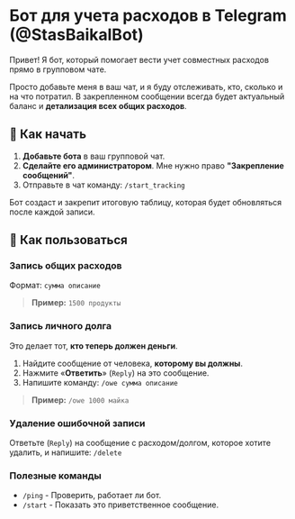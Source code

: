 # Бот для учета расходов в Telegram (@StasBaikalBot)

Привет! Я бот, который помогает вести учет совместных расходов прямо в групповом чате.

Просто добавьте меня в ваш чат, и я буду отслеживать, кто, сколько и на что потратил. В закрепленном сообщении всегда будет актуальный баланс и **детализация всех общих расходов**.

## 🚀 Как начать

1.  **Добавьте бота** в ваш групповой чат.
2.  **Сделайте его администратором**. Мне нужно право **"Закрепление сообщений"**.
3.  Отправьте в чат команду:
    `/start_tracking`

Бот создаст и закрепит итоговую таблицу, которая будет обновляться после каждой записи.

## 🤖 Как пользоваться

### Запись общих расходов
Формат: `сумма описание`
> **Пример:**
> `1500 продукты`

### Запись личного долга
Это делает тот, **кто теперь должен деньги**.
1.  Найдите сообщение от человека, **которому вы должны**.
2.  Нажмите «**Ответить**» (`Reply`) на это сообщение.
3.  Напишите команду: `/owe сумма описание`
> **Пример:**
> `/owe 1000 майка`

### Удаление ошибочной записи
Ответьте (`Reply`) на сообщение с расходом/долгом, которое хотите удалить, и напишите:
`/delete`

### Полезные команды
*   `/ping` - Проверить, работает ли бот.
*   `/start` - Показать это приветственное сообщение.
